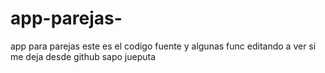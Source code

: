 # app-parejas-
app para parejas este es el codigo fuente y algunas func
editando a ver si me deja desde github
sapo jueputa

